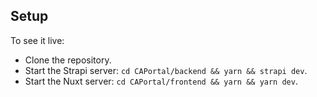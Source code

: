 ## Setup

To see it live:

- Clone the repository.
- Start the Strapi server: `cd CAPortal/backend && yarn && strapi dev`.
- Start the Nuxt server: `cd CAPortal/frontend && yarn && yarn dev`.
